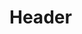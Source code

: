 <!-- TITLE: BITSMUN -->
<!-- SUBTITLE: BITSMUN Hyderabad is a three-day Model United Nation conference organised by the BITSMUN Society, usually in Septemeber/October every year.-->

# Header